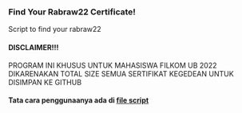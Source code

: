 ### Find Your Rabraw22 Certificate!
Script to find your rabraw22

#### DISCLAIMER!!!
PROGRAM INI KHUSUS UNTUK MAHASISWA FILKOM UB 2022 DIKARENAKAN TOTAL SIZE SEMUA SERTIFIKAT KEGEDEAN UNTUK DISIMPAN KE GITHUB

#### Tata cara penggunaanya ada di [file script](./search.ipynb)